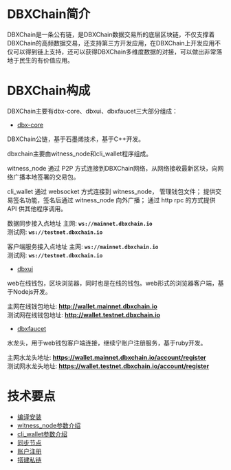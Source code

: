 # DBXChain简介

DBXChain是一条公有链，是DBXChain数据交易所的底层区块链，不仅支撑着DBXChain的高频数据交易，还支持第三方开发应用，在DBXChain上开发应用不仅可以得到链上支持，还可以获得DBXChain多维度数据的对接，可以做出非常落地于民生的有价值应用。

# DBXChain构成

DBXChain主要有dbx-core、dbxui、dbxfaucet三大部分组成：

* [dbx-core](dbxchain_introduction.md)

DBXChain公链，基于石墨烯技术，基于C++开发。

dbxchain主要由witness_node和cli_wallet程序组成。

witness_node 通过 P2P 方式连接到DBXChain网络，从网络接收最新区块，向网络广播本地签署的交易包。

cli_wallet 通过 websocket 方式连接到 witness_node， 管理钱包文件； 提供交易签名功能，签名后通过 witness_node 向外广播； 通过 http rpc 的方式提供 API 供其他程序调用。

数据同步接入点地址
主网: <b>`ws://mainnet.dbxchain.io`</b><br>
测试网: <b>`ws://testnet.dbxchain.io`</b>

客户端服务接入点地址
主网: <b>`ws://mainnet.dbxchain.io`</b><br>
测试网: <b>`ws://testnet.dbxchain.io`</b>

* [dbxui](dbxui_introduction.md) 

web在线钱包，区块浏览器，同时也是在线的钱包。web形式的浏览器客户端，基于Nodejs开发。

主网在线钱包地址: <b> http://wallet.mainnet.dbxchain.io</b> <br>
测试网在线钱包地址: <b> http://wallet.testnet.dbxchain.io</b>


* [dbxfaucet](dbxfaucet_introduction.md) 

水龙头，用于web钱包客户端连接，继续宁账户注册服务，基于ruby开发。

主网水龙头地址: <b> https://wallet.mainnet.dbxchain.io/account/register</b> <br>
测试网水龙头地址: <b> https://wallet.testnet.dbxchain.io/account/register</b>


# 技术要点
* [编译安装](compile.md)
* [witness_node参数介绍](witness_node.md)
* [cli_wallet参数介绍](cli_wallet.md)
* [同步节点](sync.md)
* [账户注册](register.md)
* [搭建私链](private-chain.md)